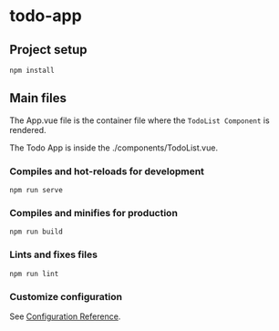 # todo-app

## Project setup
```
npm install
```

## Main files
The App.vue file is the container file where the ```TodoList Component``` is rendered.

The Todo App is inside the ./components/TodoList.vue.


### Compiles and hot-reloads for development
```
npm run serve
```

### Compiles and minifies for production
```
npm run build
```

### Lints and fixes files
```
npm run lint
```

### Customize configuration
See [Configuration Reference](https://cli.vuejs.org/config/).
